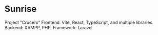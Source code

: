 # Sunrise
Project "Crucero"  Frontend: Vite, React, TypeScript, and multiple libraries. Backend: XAMPP, PHP, Framework: Laravel
